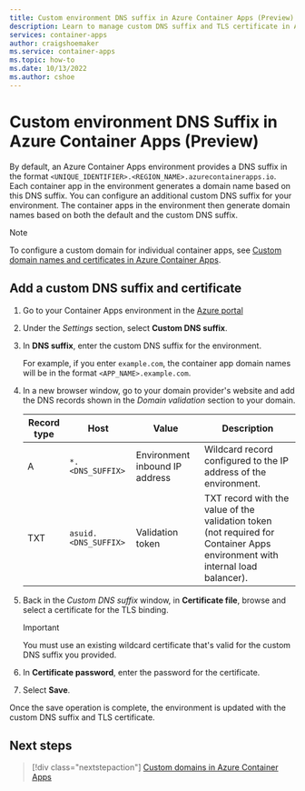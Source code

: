 ```yaml
---
title: Custom environment DNS suffix in Azure Container Apps (Preview)
description: Learn to manage custom DNS suffix and TLS certificate in Azure Container Apps environments
services: container-apps
author: craigshoemaker
ms.service: container-apps
ms.topic: how-to
ms.date: 10/13/2022
ms.author: cshoe
---
```


# Custom environment DNS Suffix in Azure Container Apps (Preview)

By default, an Azure Container Apps environment provides a DNS suffix in the format `<UNIQUE_IDENTIFIER>.<REGION_NAME>.azurecontainerapps.io`. Each container app in the environment generates a domain name based on this DNS suffix. You can configure an additional custom DNS suffix for your environment. The container apps in the environment then generate domain names based on both the default and the custom DNS suffix.

> [!NOTE]
> To configure a custom domain for individual container apps, see [Custom domain names and certificates in Azure Container Apps](custom-domains-certificates.md).

## Add a custom DNS suffix and certificate

1. Go to your Container Apps environment in the [Azure portal](https://portal.azure.com)

1. Under the *Settings* section, select **Custom DNS suffix**.

1. In **DNS suffix**, enter the custom DNS suffix for the environment.

    For example, if you enter `example.com`, the container app domain names will be in the format `<APP_NAME>.example.com`.

1. In a new browser window, go to your domain provider's website and add the DNS records shown in the *Domain validation* section to your domain.

    | Record type | Host | Value | Description |
    | -- | -- | -- | -- |
    | A | `*.<DNS_SUFFIX>` | Environment inbound IP address | Wildcard record configured to the IP address of the environment. |
    | TXT | `asuid.<DNS_SUFFIX>` | Validation token | TXT record with the value of the validation token (not required for Container Apps environment with internal load balancer). |

1. Back in the *Custom DNS suffix* window, in **Certificate file**, browse and select a certificate for the TLS binding.

    > [!IMPORTANT]
    > You must use an existing wildcard certificate that's valid for the custom DNS suffix you provided.

1. In **Certificate password**, enter the password for the certificate.

1. Select **Save**.

Once the save operation is complete, the environment is updated with the custom DNS suffix and TLS certificate.

## Next steps

> [!div class="nextstepaction"]
> [Custom domains in Azure Container Apps](custom-domains-certificates.md)
